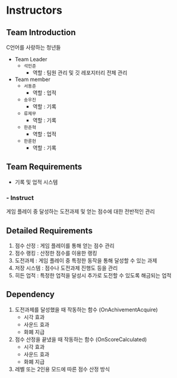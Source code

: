 # Instructors

## Team Introduction
C언어를 사랑하는 청년들

- Team Leader
  - `석민준`
    - 역할 : 팀원 관리 및 깃 레포지터리 전체 관리
- Team member
  - `서동준`
    - 역할 : 업적
  - `송우진`
    - 역할 : 기록
  - `류제무`
    - 역할 : 기록
  - `한준혁`
    - 역할 : 업적
  - `한륜헌`
    - 역할 : 기록

## Team Requirements
  - 기록 및 업적 시스템

### - Instruct
게임 플레이 중 달성하는 도전과제 및 얻는 점수에 대한 전반적인 관리

## Detailed Requirements
  1. 점수 산정 : 게임 플레이를 통해 얻는 점수 관리
  2. 점수 랭킹 : 산정한 점수를 이용한 랭킹
  3. 도전과제 : 게임 플레이 중 특정한 동작을 통해 달성할 수 있는 과제
  4. 저장 시스템 : 점수나 도전과제 진행도 등을 관리
  5. 히든 업적 : 특정한 업적을 달성시 추가로 도전할 수 있도록 해금되는 업적

## Dependency
  1. 도전과제를 달성했을 때 작동하는 함수 (OnAchivementAcquire)
     - 시각 효과
     - 사운드 효과
     - 화폐 지급
  2. 점수 산정을 끝냈을 때 작동하는 함수 (OnScoreCalculated)
      - 시각 효과
      - 사운드 효과
      - 화폐 지급
  3. 레벨 또는 2인용 모드에 따른 점수 산정 방식
